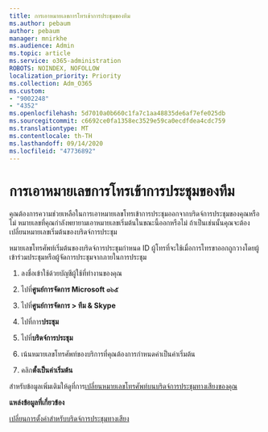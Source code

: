 ```yaml
---
title: การเอาหมายเลขการโทรเข้าการประชุมของทีม
ms.author: pebaum
author: pebaum
manager: mnirkhe
ms.audience: Admin
ms.topic: article
ms.service: o365-administration
ROBOTS: NOINDEX, NOFOLLOW
localization_priority: Priority
ms.collection: Adm_O365
ms.custom:
- "9002248"
- "4352"
ms.openlocfilehash: 5d7010a0b660c1fa7c1aa48835de6af7efe025db
ms.sourcegitcommit: c6692ce0fa1358ec3529e59ca0ecdfdea4cdc759
ms.translationtype: MT
ms.contentlocale: th-TH
ms.lasthandoff: 09/14/2020
ms.locfileid: "47736892"
---
```

# <a name="teams-dial-in-conferencing-number-removal"></a>การเอาหมายเลขการโทรเข้าการประชุมของทีม

คุณต้องการความช่วยเหลือในการเอาหมายเลขโทรเข้าการประชุมออกจากบริดจ์การประชุมของคุณหรือไม่ หมายเลขที่คุณกำลังพยายามเอาหมายเลขเริ่มต้นในขณะนี้ออกหรือไม่ ถ้าเป็นเช่นนั้นคุณจะต้องเปลี่ยนหมายเลขเริ่มต้นของบริดจ์การประชุม

หมายเลขโทรศัพท์เริ่มต้นของบริดจ์การประชุมกำหนด ID ผู้โทรที่จะใช้เมื่อการโทรขาออกถูกวางโดยผู้เข้าร่วมประชุมหรือผู้จัดการประชุมจากภายในการประชุม

1. ลงชื่อเข้าใช้ด้วยบัญชีผู้ใช้ที่ทำงานของคุณ

2. ไปที่**ศูนย์การจัดการ Microsoft ๓๖๕**

3. ไปที่**ศูนย์การจัดการ > ทีม & Skype**

4. ไปที่การ**ประชุม**

5. ไปที่**บริดจ์การประชุม**

6. เน้นหมายเลขโทรศัพท์ของบริการที่คุณต้องการกำหนดค่าเป็นค่าเริ่มต้น

7. คลิก**ตั้งเป็นค่าเริ่มต้น**

สำหรับข้อมูลเพิ่มเติมให้ดูที่การ[เปลี่ยนหมายเลขโทรศัพท์บนบริดจ์การประชุมทางเสียงของคุณ](https://docs.microsoft.com/microsoftteams/change-the-phone-numbers-on-your-audio-conferencing-bridge)

**แหล่งข้อมูลที่เกี่ยวข้อง**

[เปลี่ยนการตั้งค่าสำหรับบริดจ์การประชุมทางเสียง](https://docs.microsoft.com/microsoftteams/change-the-settings-for-an-audio-conferencing-bridge)
